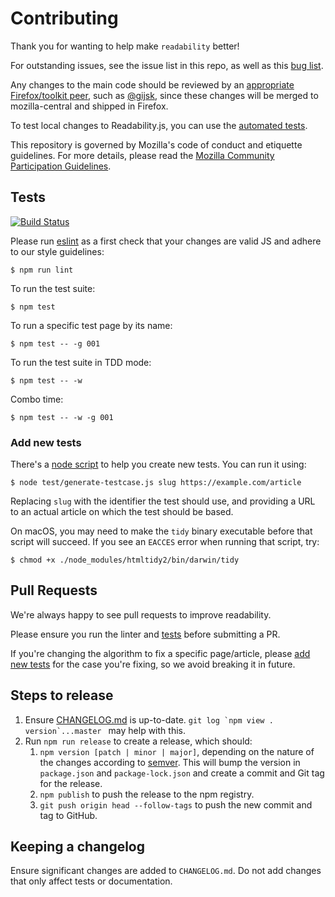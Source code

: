 # Contributing

Thank you for wanting to help make `readability` better!

For outstanding issues, see the issue list in this repo, as well as this [bug list](https://bugzilla.mozilla.org/buglist.cgi?component=Reader%20Mode&product=Toolkit&bug_status=__open__&limit=0).

Any changes to the main code should be reviewed by an [appropriate Firefox/toolkit peer](https://wiki.mozilla.org/Modules/Firefox), such as [@gijsk](https://github.com/gijsk), since these changes will be merged to mozilla-central and shipped in Firefox.

To test local changes to Readability.js, you can use the [automated tests](#tests).

This repository is governed by Mozilla's code of conduct and etiquette guidelines. 
For more details, please read the
[Mozilla Community Participation Guidelines](https://www.mozilla.org/about/governance/policies/participation/). 

## Tests

[![Build Status](https://community-tc.services.mozilla.com/api/github/v1/repository/mozilla/readability/main/badge.svg)](https://community-tc.services.mozilla.com/api/github/v1/repository/mozilla/readability/main/latest)

Please run [eslint](http://eslint.org/) as a first check that your changes are valid JS and adhere to our style guidelines:

    $ npm run lint


To run the test suite:

    $ npm test

To run a specific test page by its name:

    $ npm test -- -g 001

To run the test suite in TDD mode:

    $ npm test -- -w

Combo time:

    $ npm test -- -w -g 001

### Add new tests

There's a [node script](https://github.com/mozilla/readability/blob/master/test/generate-testcase.js) to help you create new tests.
You can run it using:

    $ node test/generate-testcase.js slug https://example.com/article

Replacing `slug` with the identifier the test should use, and providing a URL
to an actual article on which the test should be based.

On macOS, you may need to make the `tidy` binary executable before that script will succeed. If you see an `EACCES` error when running that script, try:

    $ chmod +x ./node_modules/htmltidy2/bin/darwin/tidy

## Pull Requests

We're always happy to see pull requests to improve readability.

Please ensure you run the linter and [tests](#tests) before submitting a PR.

If you're changing the algorithm to fix a specific page/article, please
[add new tests](#add-new-tests) for the case you're fixing, so we avoid
breaking it in future.

## Steps to release

1. Ensure [CHANGELOG.md](CHANGELOG.md) is up-to-date. ``git log `npm view . version`...master `` may help with this.
2. Run `npm run release` to create a release, which should:
     1. `npm version [patch | minor | major]`, depending on the nature of the changes according to
[semver](https://semver.org/). This will bump the version in `package.json` and `package-lock.json`
and create a commit and Git tag for the release.
     2. `npm publish` to push the release to the npm registry.
     3. `git push origin head --follow-tags` to push the new commit and tag to GitHub.

## Keeping a changelog

Ensure significant changes are added to `CHANGELOG.md`. Do not add
changes that only affect tests or documentation.

